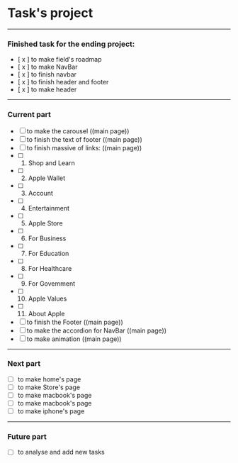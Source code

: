# Task's project
***

### Finished task for the ending project:

- [ x ] to make field's roadmap
- [ x ] to make NavBar
- [ x ] to finish navbar
- [ x ] to finish header and footer
- [ x ] to make header

***

### Current part

- [ ] to make the carousel ((main page))
- [ ] to finish the text of footer ((main page))
- [ ] to finish massive of links: ((main page))
- [ ] 1. Shop and Learn
- [ ] 2. Apple Wallet
- [ ] 3. Account
- [ ] 4. Entertainment
- [ ] 5. Apple Store
- [ ] 6. For Business
- [ ] 7. For Education
- [ ] 8. For Healthcare
- [ ] 9. For Govemment
- [ ] 10. Apple Values
- [ ] 11. About Apple
- [ ] to finish the Footer ((main page))
- [ ] to make the accordion for NavBar ((main page))
- [ ] to make animation ((main page))

***

### Next part

- [ ] to make home's page
- [ ] to make Store's page
- [ ] to make macbook's page
- [ ] to make macbook's page
- [ ] to make iphone's page

***

### Future part

- [ ] to analyse and add new tasks